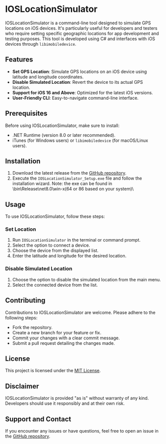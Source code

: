 # IOSLocationSimulator

IOSLocationSimulator is a command-line tool designed to simulate GPS locations on iOS devices. It's particularly useful for developers and testers who require setting specific geographic locations for app development and testing purposes. This tool is developed using C# and interfaces with iOS devices through `libimobiledevice`.

## Features

- **Set GPS Location**: Simulate GPS locations on an iOS device using latitude and longitude coordinates.
- **Disable Simulated Location**: Revert the device to its actual GPS location.
- **Support for iOS 16 and Above**: Optimized for the latest iOS versions.
- **User-Friendly CLI**: Easy-to-navigate command-line interface.

## Prerequisites

Before using IOSLocationSimulator, make sure to install:

- .NET Runtime (version 8.0 or later recommended).
- iTunes (for Windows users) or `libimobiledevice` (for macOS/Linux users).

## Installation

1. Download the latest release from the [GitHub repository](<github.com/FButros/IOSLocationSimulator/>).
2. Execute the `IOSLocationSimulator_Setup.exe` file and follow the installation wizard.
   Note: the exe can be found in \bin\Release\net8.0\win-x(64 or 86 based on your system)\

## Usage

To use IOSLocationSimulator, follow these steps:

### Set Location

1. Run `IOSLocationSimulator` in the terminal or command prompt.
2. Select the option to connect a device.
3. Choose the device from the displayed list.
4. Enter the latitude and longitude for the desired location.

### Disable Simulated Location

1. Choose the option to disable the simulated location from the main menu.
2. Select the connected device from the list.

## Contributing

Contributions to IOSLocationSimulator are welcome. Please adhere to the following steps:

- Fork the repository.
- Create a new branch for your feature or fix.
- Commit your changes with a clear commit message.
- Submit a pull request detailing the changes made.

## License

This project is licensed under the [MIT License](LICENSE.md).

## Disclaimer

IOSLocationSimulator is provided "as is" without warranty of any kind. Developers should use it responsibly and at their own risk.

## Support and Contact

If you encounter any issues or have questions, feel free to open an issue in the [GitHub repository](<github.com/FButros/IOSLocationSimulator>).
